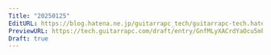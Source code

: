 ```yaml
---
Title: "20250125"
EditURL: https://blog.hatena.ne.jp/guitarrapc_tech/guitarrapc-tech.hatenablog.com/atom/entry/6802418398323267418
PreviewURL: https://tech.guitarrapc.com/draft/entry/GnfMLyXACrdYaOcu5mkzG3TBuJ8
Draft: true
---
```


